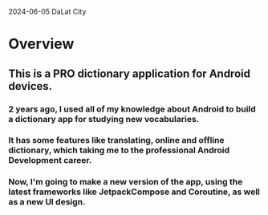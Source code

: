 2024-06-05 DaLat City
# Overview

## This is a PRO dictionary application for Android devices.

### 2 years ago, I used all of my knowledge about Android to build a dictionary app for studying new vocabularies.
### It has some features like translating, online and offline dictionary, which taking me to the professional Android Development career.
### Now, I'm going to make a new version of the app, using the latest frameworks like JetpackCompose and Coroutine, as well as a new UI design.
